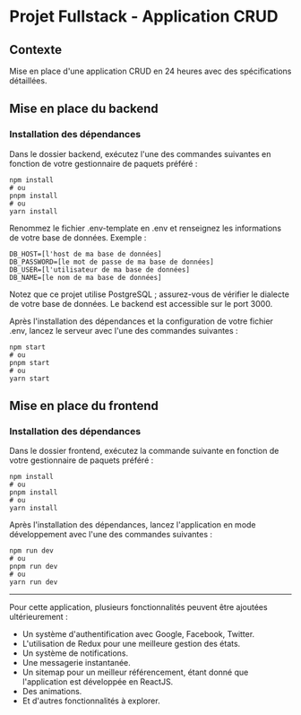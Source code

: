 # Projet Fullstack - Application CRUD

## Contexte

Mise en place d'une application CRUD en 24 heures avec des spécifications détaillées.

## Mise en place du backend

### Installation des dépendances

Dans le dossier backend, exécutez l'une des commandes suivantes en fonction de votre gestionnaire de paquets préféré :

```
npm install
# ou
pnpm install
# ou
yarn install
```
Renommez le fichier .env-template en .env et renseignez les informations de votre base de données. Exemple :

```
DB_HOST=[l'host de ma base de données]
DB_PASSWORD=[le mot de passe de ma base de données]
DB_USER=[l'utilisateur de ma base de données]
DB_NAME=[le nom de ma base de données]
```

Notez que ce projet utilise PostgreSQL ; assurez-vous de vérifier le dialecte de votre base de données. Le backend est accessible sur le port 3000.

Après l'installation des dépendances et la configuration de votre fichier .env, lancez le serveur avec l'une des commandes suivantes :
```
npm start
# ou
pnpm start
# ou
yarn start
```

## Mise en place du frontend

### Installation des dépendances

Dans le dossier frontend, exécutez la commande suivante en fonction de votre gestionnaire de paquets préféré :
```
npm install
# ou
pnpm install
# ou
yarn install
```

Après l'installation des dépendances, lancez l'application en mode développement avec l'une des commandes suivantes :
```
npm run dev
# ou
pnpm run dev
# ou
yarn run dev
```

___________________________________________________________________________

Pour cette application, plusieurs fonctionnalités peuvent être ajoutées ultérieurement :

  - Un système d'authentification avec Google, Facebook, Twitter.   
  - L'utilisation de Redux pour une meilleure gestion des états.   
  - Un système de notifications.   
  - Une messagerie instantanée.   
  - Un sitemap pour un meilleur référencement, étant donné que l'application est développée en ReactJS.   
  - Des animations.   
  - Et d'autres fonctionnalités à explorer.   
